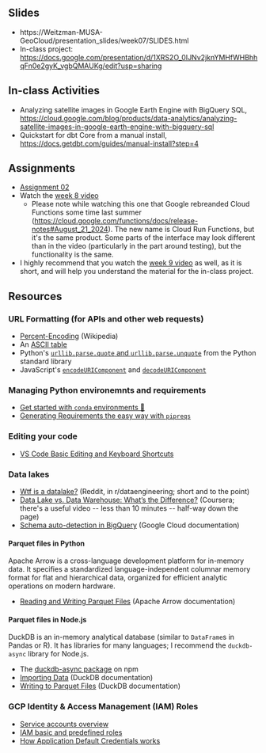 ## Slides

- https://Weitzman-MUSA-GeoCloud/presentation_slides/week07/SLIDES.html
- In-class project: https://docs.google.com/presentation/d/1XRS2O_0IJNv2jknYMHfWHBhhqFn0e2gyK_vgbQMAUKg/edit?usp=sharing

## In-class Activities

- Analyzing satellite images in Google Earth Engine with BigQuery SQL, https://cloud.google.com/blog/products/data-analytics/analyzing-satellite-images-in-google-earth-engine-with-bigquery-sql
- Quickstart for dbt Core from a manual install, https://docs.getdbt.com/guides/manual-install?step=4

## Assignments

- [Assignment 02](https://github.com/Weitzman-MUSA-GeoCloud/assignment02)
- Watch the [week 8 video](https://share.descript.com/view/Uw9egXI9m9T)
  - Please note while watching this one that Google rebreanded Cloud Functions some time last summer (https://cloud.google.com/functions/docs/release-notes#August_21_2024). The new name is Cloud Run Functions, but it's the same product. Some parts of the interface may look different than in the video (particularly in the part around testing), but the functionality is the same.
- I highly recommend that you watch the [week 9 video](https://share.descript.com/view/qs9EayrXLS9) as well, as it is short, and will help you understand the material for the in-class project.


## Resources

### URL Formatting (for APIs and other web requests)

- [Percent-Encoding](https://en.wikipedia.org/wiki/Percent-encoding) (Wikipedia)
- An [ASCII table](https://www.ascii-code.com/)
- Python's [`urllib.parse.quote` and `urllib.parse.unquote`](https://docs.python.org/3/library/urllib.parse.html#url-quoting) from the Python standard library
- JavaScript's [`encodeURIComponent`](https://developer.mozilla.org/en-US/docs/Web/JavaScript/Reference/Global_Objects/encodeURIComponent) and [`decodeURIComponent`](https://developer.mozilla.org/en-US/docs/Web/JavaScript/Reference/Global_Objects/decodeURIComponent)

### Managing Python environemnts and requirements

- [Get started with `conda` environments 🤝](https://www.dataschool.io/intro-to-conda-environments/)
- [Generating Requirements the easy way with `pipreqs`](https://python.plainenglish.io/generating-requirements-the-easy-way-with-pipreqs-e24678b550eb)

### Editing your code

- [VS Code Basic Editing and Keyboard Shortcuts](https://code.visualstudio.com/docs/editor/codebasics)

### Data lakes

- [Wtf is a datalake?](https://www.reddit.com/r/dataengineering/comments/t4kz8u/comment/hyz7w2f/) (Reddit, in r/dataengineering; short and to the point)
- [Data Lake vs. Data Warehouse: What’s the Difference?](https://www.coursera.org/articles/data-lake-vs-data-warehouse) (Coursera; there's a useful video -- less than 10 minutes -- half-way down the page)
- [Schema auto-detection in BigQuery](https://cloud.google.com/bigquery/docs/schema-detect) (Google Cloud documentation)

#### Parquet files in Python
Apache Arrow is a cross-language development platform for in-memory data. It specifies a standardized language-independent columnar memory format for flat and hierarchical data, organized for efficient analytic operations on modern hardware.

- [Reading and Writing Parquet Files](https://arrow.apache.org/docs/python/parquet.html) (Apache Arrow documentation)

#### Parquet files in Node.js
DuckDB is an in-memory analytical database (similar to `DataFrame`s in Pandas or R). It has libraries for many languages; I recommend the `duckdb-async` library for Node.js.

- The [duckdb-async package](https://www.npmjs.com/package/duckdb-async) on npm
- [Importing Data](https://duckdb.org/docs/data/overview) (DuckDB documentation)
- [Writing to Parquet Files](https://duckdb.org/docs/data/parquet/overview#writing-to-parquet-files) (DuckDB documentation)

### GCP Identity & Access Management (IAM) Roles

- [Service accounts overview](https://cloud.google.com/iam/docs/service-account-overview)
- [IAM basic and predefined roles](https://cloud.google.com/iam/docs/understanding-roles)
- [How Application Default Credentials works](https://cloud.google.com/docs/authentication/application-default-credentials)